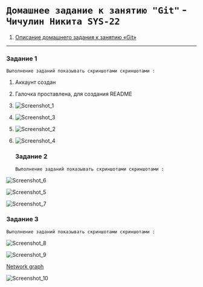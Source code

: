 # `Домашнее задание к занятию "Git"` - `Чичулин Никита SYS-22`



1. [Описание домашнего задания к занятию «Git»](https://github.com/netology-code/sdvps-homeworks/blob/main/8-01.md)

---

### Задание 1

`Выполнение заданий показывать скриншотами скриншотами : `

1. Аккаунт создан

2. Галочка проставлена, для создания README

3. ![Screenshot_1](C:\Users\Admin\Desktop\GIT\student-SYS-22\img\GIT\Screenshot_1.png)

4. ![Screenshot_3](C:\Users\Admin\Desktop\GIT\student-SYS-22\img\GIT\Screenshot_3.png)

5. ![Screenshot_2](C:\Users\Admin\Desktop\GIT\student-SYS-22\img\GIT\Screenshot_2.png)

6. ![Screenshot_4](C:\Users\Admin\Desktop\GIT\student-SYS-22\img\GIT\Screenshot_4.png)

   ### Задание 2
   
   `Выполнение заданий показывать скриншотами скриншотами : `
   
   

![Screenshot_6](C:\Users\Admin\Desktop\GIT\student-SYS-22\img\GIT\Screenshot_6.png)

![Screenshot_5](C:\Users\Admin\Desktop\GIT\student-SYS-22\img\GIT\Screenshot_5.png)

![Screenshot_7](C:\Users\Admin\Desktop\GIT\student-SYS-22\img\GIT\Screenshot_7.png)

### Задание 3

`Выполнение заданий показывать скриншотами скриншотами : `

![Screenshot_8](C:\Users\Admin\Desktop\GIT\student-SYS-22\img\GIT\Screenshot_8.png)

![Screenshot_9](C:\Users\Admin\Desktop\GIT\student-SYS-22\img\GIT\Screenshot_9.png)

[Network graph](https://github.com/chichnikita/student-SYS-22/network)

![Screenshot_10](C:\Users\Admin\Desktop\GIT\student-SYS-22\img\GIT\Screenshot_10.png)

